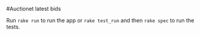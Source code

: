 #Auctionet latest bids

Run `rake run` to run the app or `rake test_run` and then `rake spec`
to run the tests.
